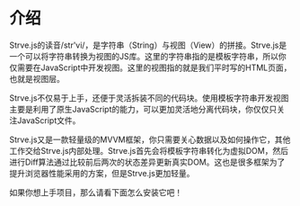 # 介绍

Strve.js的读音/str'vi/，是字符串（String）与视图（View）的拼接。Strve.js是一个可以将字符串转换为视图的JS库。这里的字符串指的是模板字符串，所以你仅需要在JavaScript中开发视图。这里的视图指的就是我们平时写的HTML页面，也就是视图层。

Strve.js不仅易于上手，还便于灵活拆装不同的代码块。使用模板字符串开发视图主要是利用了原生JavaScript的能力，可以更加灵活地分离代码块，你仅仅只关注JavaScript文件。

Strve.js又是一款轻量级的MVVM框架，你只需要关心数据以及如何操作它，其他工作交给Strve.js内部处理。Strve.js首先会将模板字符串转化为虚拟DOM，然后进行Diff算法通过比较前后两次的状态差异更新真实DOM。这也是很多框架为了提升浏览器性能采用的方案，但是Strve.js更加轻量。

如果你想上手项目，那么请看下面怎么安装它吧！

<!-- <p class="codepen" data-theme-id="light" data-height="300" data-default-tab="js,result" data-slug-hash="MWOmyLW" data-preview="true" data-editable="true" data-user="maomincoding" style="height: 300px; box-sizing: border-box; display: flex; align-items: center; justify-content: center; border: 2px solid; margin: 1em 0; padding: 1em;">
  <span>See the Pen <a href="https://codepen.io/maomincoding/pen/MWOmyLW">
  Strve.js</a> by maomincoding (<a href="https://codepen.io/maomincoding">@maomincoding</a>)
  on <a href="https://codepen.io">CodePen</a>.</span>
</p>
<component :is="'script'" async src="https://cpwebassets.codepen.io/assets/embed/ei.js"></component> -->